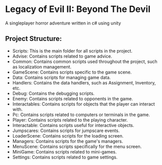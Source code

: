 # Legacy of Evil II: Beyond The Devil

A singleplayer horror adventure written in c# using unity

## Project Structure:
<ul>
  <li>Scripts: This is the main folder for all scripts in the project.</li>
  <li>Advise: Contains scripts related to game advice.</li>
  <li>Common: Contains common scripts used throughout the project, such as localization management.</li>
  <li>GameScene: Contains scripts specific to the game scene.</li>
  <li>Data: Contains scripts for managing game data.</li>
  <li>Handlers: Contains the data handlers, such as Assignment, Inventory, etc.</li>
  <li>Debug: Contains the debugging scripts.</li>
  <li>Enemy: Contains scripts related to opponents in the game.</li>
  <li>Interactables: Contains scripts for objects that the player can interact with.</li>
  <li>Pc: Contains scripts related to computers or terminals in the game.</li>
  <li>Player: Contains scripts related to the playing character.</li>
  <li>Interactable: Contains scripts useful for interactive objects.</li>
  <li>Jumpscares: Contains scripts for jumpscare events.</li>
  <li>LoaderScene: Contains scripts for the loading screen.</li>
  <li>Managers: Contains scripts for the game's managers.</li>
  <li>MenuScene: Contains scripts specifically for the menu screen.</li>
  <li>MiniGame: Contains scripts related to mini-games.</li>
  <li>Settings: Contains scripts related to game settings.</li>
</ul>
